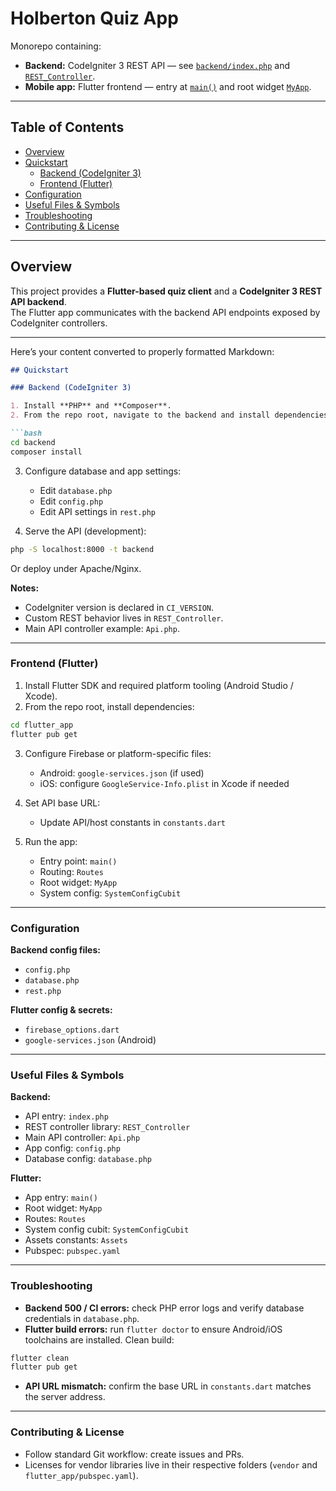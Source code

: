 # Holberton Quiz App

Monorepo containing:

- **Backend:** CodeIgniter 3 REST API — see [`backend/index.php`](backend/index.php) and [`REST_Controller`](backend/application/libraries/REST_Controller.php).  
- **Mobile app:** Flutter frontend — entry at [`main()`](flutter_app/lib/main.dart) and root widget [`MyApp`](flutter_app/lib/app/app.dart).

---

## Table of Contents

- [Overview](#overview)
- [Quickstart](#quickstart)
  - [Backend (CodeIgniter 3)](#backend-codeigniter-3)
  - [Frontend (Flutter)](#frontend-flutter)
- [Configuration](#configuration)
- [Useful Files & Symbols](#useful-files--symbols)
- [Troubleshooting](#troubleshooting)
- [Contributing & License](#contributing--license)

---

## Overview

This project provides a **Flutter-based quiz client** and a **CodeIgniter 3 REST API backend**.  
The Flutter app communicates with the backend API endpoints exposed by CodeIgniter controllers.

---

Here’s your content converted to properly formatted Markdown:

````markdown
## Quickstart

### Backend (CodeIgniter 3)

1. Install **PHP** and **Composer**.
2. From the repo root, navigate to the backend and install dependencies:

```bash
cd backend
composer install
````

3. Configure database and app settings:

   * Edit `database.php`
   * Edit `config.php`
   * Edit API settings in `rest.php`

4. Serve the API (development):

```bash
php -S localhost:8000 -t backend
```

Or deploy under Apache/Nginx.

**Notes:**

* CodeIgniter version is declared in `CI_VERSION`.
* Custom REST behavior lives in `REST_Controller`.
* Main API controller example: `Api.php`.

---

### Frontend (Flutter)

1. Install Flutter SDK and required platform tooling (Android Studio / Xcode).
2. From the repo root, install dependencies:

```bash
cd flutter_app
flutter pub get
```

3. Configure Firebase or platform-specific files:

   * Android: `google-services.json` (if used)
   * iOS: configure `GoogleService-Info.plist` in Xcode if needed

4. Set API base URL:

   * Update API/host constants in `constants.dart`

5. Run the app:

   * Entry point: `main()`
   * Routing: `Routes`
   * Root widget: `MyApp`
   * System config: `SystemConfigCubit`

---

### Configuration

**Backend config files:**

* `config.php`
* `database.php`
* `rest.php`

**Flutter config & secrets:**

* `firebase_options.dart`
* `google-services.json` (Android)

---

### Useful Files & Symbols

**Backend:**

* API entry: `index.php`
* REST controller library: `REST_Controller`
* Main API controller: `Api.php`
* App config: `config.php`
* Database config: `database.php`

**Flutter:**

* App entry: `main()`
* Root widget: `MyApp`
* Routes: `Routes`
* System config cubit: `SystemConfigCubit`
* Assets constants: `Assets`
* Pubspec: `pubspec.yaml`

---

### Troubleshooting

* **Backend 500 / CI errors:** check PHP error logs and verify database credentials in `database.php`.
* **Flutter build errors:** run `flutter doctor` to ensure Android/iOS toolchains are installed. Clean build:

```bash
flutter clean
flutter pub get
```

* **API URL mismatch:** confirm the base URL in `constants.dart` matches the server address.

---

### Contributing & License

* Follow standard Git workflow: create issues and PRs.
* Licenses for vendor libraries live in their respective folders (`vendor` and `flutter_app/pubspec.yaml`).

